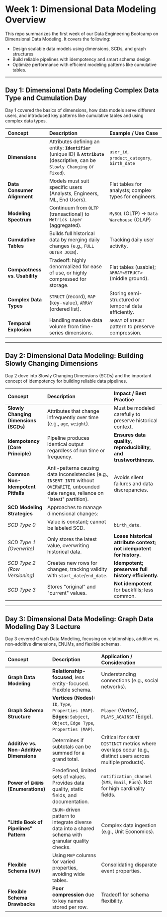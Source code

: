 # Week 1: Dimensional Data Modeling Overview
This repo summarizes the first week of our Data Engineering Bootcamp on Dimensional Data Modeling. It covers the following:

- Design scalable data models using dimensions, SCDs, and graph structures
- Build reliable pipelines with idempotency and smart schema design
- Optimize performance with efficient modeling patterns like cumulative tables.
---

## **Day 1: Dimensional Data Modeling Complex Data Type and Cumulation Day**


Day 1 covered the basics of dimensions, how data models serve different users, and introduced key patterns like cumulative tables and using complex data types.

| Concept                     | Description                                                                                             | Example / Use Case                                           |
| :-------------------------- | :------------------------------------------------------------------------------------------------------ | :----------------------------------------------------------- |
| **Dimensions** | Attributes defining an entity: **`Identifier`** (unique ID) & **`Attribute`** (descriptive, can be `Slowly Changing` or `Fixed`). | `user_id`, `product_category`, `birth_date`                  |
| **Data Consumer Alignment** | Models must suit specific users (Analysts, Engineers, ML, End Users).                                   | Flat tables for analysts; complex types for engineers.       |
| **Modeling Spectrum** | Continuum from `OLTP` (transactional) to `Metrics Layer` (aggregated).                                  | `MySQL` (OLTP) → `Data Warehouse` (OLAP)                     |
| **Cumulative Tables** | Builds full historical data by merging daily changes (e.g., `FULL OUTER JOIN`).                         | Tracking daily user activity.                                |
| **Compactness vs. Usability** | Tradeoff: highly denormalized for ease of use, or highly compressed for storage.                        | Flat tables (usable); `ARRAY<STRUCT>` (middle ground).       |
| **Complex Data Types** | `STRUCT` (record), `MAP` (key-value), `ARRAY` (ordered list).                                           | Storing semi-structured or temporal data efficiently.        |
| **Temporal Explosion** | Handling massive data volume from time-series dimensions.                                               | `ARRAY` of `STRUCT` pattern to preserve compression.         |

---

## **Day 2: Dimensional Data Modeling: Building Slowly Changing Dimensions**

Day 2 dove into Slowly Changing Dimensions (SCDs) and the important concept of idempotency for building reliable data pipelines.

| Concept                         | Description                                                                                             | Impact / Best Practice                                       |
| :------------------------------ | :------------------------------------------------------------------------------------------------------ | :----------------------------------------------------------- |
| **Slowly Changing Dimensions (SCDs)** | Attributes that change infrequently over time (e.g., `age`, `weight`).                                  | Must be modeled carefully to preserve historical context.    |
| **Idempotency (Core Principle)**| Pipeline produces identical output regardless of run time or frequency.                                 | **Ensures data quality, reproducibility, and trustworthiness.** |
| **Common Non-Idempotent Pitfalls** | Anti-patterns causing data inconsistencies (e.g., `INSERT INTO` without `OVERWRITE`, unbounded date ranges, reliance on "latest" partition). | Avoids silent failures and data discrepancies.               |
| **SCD Modeling Strategies** | Approaches to manage dimensional changes:                                                               |                                                              |
| _SCD Type 0_                    | Value is constant; cannot be labeled SCD.                                                               | `birth_date`.                                                |
| _SCD Type 1 (Overwrite)_        | Only stores the latest value, overwriting historical data.                                              | **Loses historical attribute context; not idempotent for history.** |
| _SCD Type 2 (Row Versioning)_   | Creates new rows for changes, tracking validity with `start_date`/`end_date`.                           | **Idempotent; preserves full history efficiently.** |
| _SCD Type 3_                    | Stores "original" and "current" values.                                                                 | **Not idempotent** for backfills; less common.               |

---

## **Day 3: Dimensional Data Modeling: Graph Data Modeling Day 3 Lecture**

Day 3 covered Graph Data Modeling, focusing on relationships, additive vs. non-additive dimensions, ENUMs, and flexible schemas.

| Concept                           | Description                                                                                             | Application / Consideration                                  |
| :-------------------------------- | :------------------------------------------------------------------------------------------------------ | :----------------------------------------------------------- |
| **Graph Data Modeling** | **Relationship-focused**, less entity-focused. Flexible schema.                                         | Understanding connections (e.g., social networks).           |
| **Graph Schema Structure** | **Vertices (Nodes):** `ID`, `Type`, `Properties (MAP)`. **Edges:** `Subject`, `Object`, `Edge Type`, `Properties (MAP)`. | `Player` (Vertex), `PLAYS_AGAINST` (Edge).                  |
| **Additive vs. Non-Additive Dimensions** | Determines if subtotals can be summed for a grand total.                                               | Critical for `COUNT DISTINCT` metrics where overlaps occur (e.g., distinct users across multiple products). |
| **Power of `ENUM`s (Enumerations)** | Predefined, limited sets of values. Provides data quality, static fields, and documentation.            | `notification_channel` (`SMS`, `Email`, `Push`). Not for high cardinality fields. |
| **"Little Book of Pipelines" Pattern** | `ENUM`-driven pattern to integrate diverse data into a shared schema with granular quality checks.        | Complex data ingestion (e.g., Unit Economics).              |
| **Flexible Schema (`MAP`)** | Using `MAP` columns for varied properties, avoiding wide tables.                                        | Consolidating disparate event properties.                      |
| **Flexible Schema Drawbacks** | **Poor compression** due to key names stored per row.                                                   | Tradeoff for schema flexibility.                             |